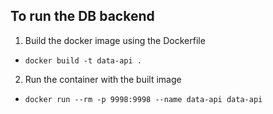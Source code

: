 ## To run the DB backend

1) Build the docker image using the Dockerfile

- `docker build -t data-api .`

2) Run the container with the built image

- `docker run --rm -p 9998:9998 --name data-api data-api`